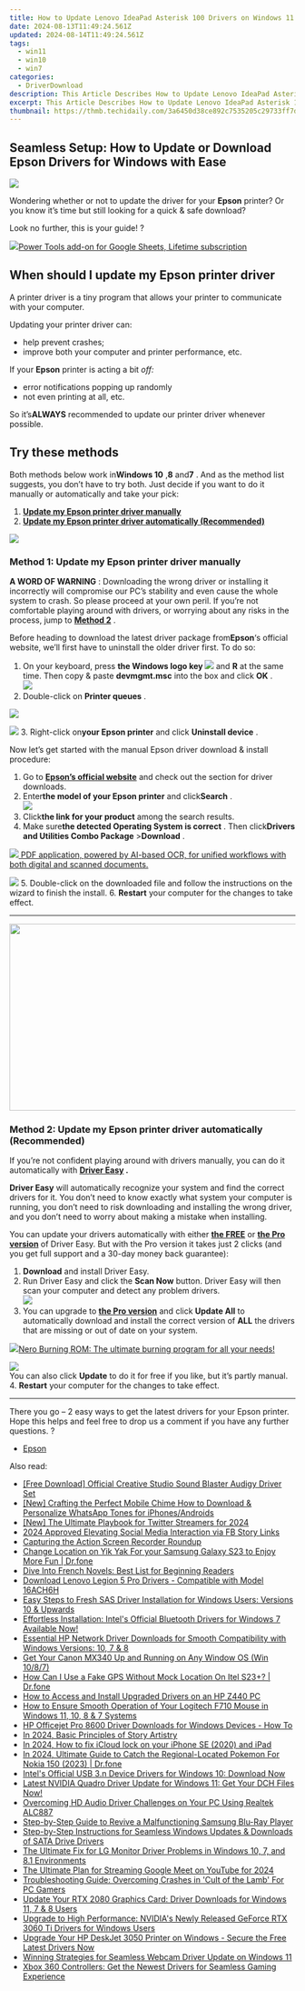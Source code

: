 ```yaml
---
title: How to Update Lenovo IdeaPad Asterisk 100 Drivers on Windows 11 - Easy Tutorial
date: 2024-08-13T11:49:24.561Z
updated: 2024-08-14T11:49:24.561Z
tags:
  - win11
  - win10
  - win7
categories:
  - DriverDownload
description: This Article Describes How to Update Lenovo IdeaPad Asterisk 100 Drivers on Windows 11 - Easy Tutorial
excerpt: This Article Describes How to Update Lenovo IdeaPad Asterisk 100 Drivers on Windows 11 - Easy Tutorial
thumbnail: https://thmb.techidaily.com/3a6450d38ce892c7535205c29733ff7dff27b71eb93bcfd6c5404c0b4c13772a.jpg
---
```


## Seamless Setup: How to Update or Download Epson Drivers for Windows with Ease

![](https://images.drivereasy.com/wp-content/uploads/2018/10/img_5bb83cee67a19.jpg)

 Wondering whether or not to update the driver for your **Epson**  printer? Or you know it’s time but still looking for a quick & safe download?

Look no further, this is your guide! ?

<!-- affiliate ads begin -->
<a href="https://secure.2checkout.com/order/checkout.php?PRODS=4726807&QTY=1&AFFILIATE=108875&CART=1"><img src="https://secure.avangate.com/images/merchant/c14a8df1e1b4d5297e9cb30cb34d5a00/products/copy_copy_power-tools-48.png" border="0">Power Tools add-on for Google Sheets, Lifetime subscription</a>
<!-- affiliate ads end -->
## When should I update my **Epson** printer driver

 A printer driver is a tiny program that allows your printer to communicate with your computer.

Updating your printer driver can:

* help prevent crashes;
* improve both your computer and printer performance, etc.

 If your **Epson**  printer is acting a bit _off:_

* error notifications popping up randomly
* not even printing at all, etc.

 So it’s**ALWAYS** recommended to update our printer driver whenever possible.

## Try these methods

 Both methods below work in**Windows 10** ,**8** and**7** .  And as the method list suggests, you don’t have to try both. Just decide if you want to do it manually or automatically and take your pick:

1. [**Update my Epson printer driver manually**](https://tools.techidaily.com/drivereasy/download/)
2. [**Update my Epson printer driver automatically (Recommended)**](https://tools.techidaily.com/drivereasy/download/)

<!-- affiliate ads begin -->
<a href="https://estore.winxdvd.com/order/checkout.php?PRODS=4612444&QTY=1&AFFILIATE=108875&CART=1"><img src="https://www.winxdvd.com/affiliate/new-banner/pt-728x90.jpg" border="0"></a>
<!-- affiliate ads end -->
### Method 1: Update my Epson printer driver manually

**A WORD OF WARNING** : Downloading the wrong driver or installing it incorrectly will compromise our PC’s stability and even cause the whole system to crash. So please proceed at your own peril. If you’re not comfortable playing around with drivers, or worrying about any risks in the process, jump to [**Method 2**](https://tools.techidaily.com/drivereasy/download/) .

Before heading to download the latest driver package from**Epson**‘s official website, we’ll first have to uninstall the older driver first. To do so:  

1. On your keyboard, press   **the Windows logo key ![](https://images.drivereasy.com/wp-content/uploads/2018/04/img_5ae0331bc08e4.png)**  and **R** at the same time. Then copy & paste **devmgmt.msc**  into the box and click **OK** .  
![](https://images.drivereasy.com/wp-content/uploads/2018/05/img_5afb9c1b96ba9.png)
2. Double-click on **Printer queues** .  
<!-- affiliate ads begin -->
<a href="https://shop.systoolsgroup.com/affiliate.php?ACCOUNT=SYSTOOBY&AFFILIATE=108875&PATH=https%3A%2F%2Fwww.systoolsgroup.com%3FAFFILIATE%3D108875%26RESOURCE%3DSysTools%2BGmail%2BBackup"><img src="https://www.systoolsgroup.com/box/gmail-backup.png" border="0"></a>
<!-- affiliate ads end -->
![](https://images.drivereasy.com/wp-content/uploads/2018/06/img_5b1a5b86a48f2.jpg)
3. Right-click on**your Epson printer**  and click **Uninstall device** .

 Now let’s get started with the manual Epson driver download & install procedure:

1. Go to **[Epson’s official website](https://epson.com/usa)**  and check out the section for driver downloads.
2. Enter**the model of your Epson printer** and click**Search** .  
![](https://images.drivereasy.com/wp-content/uploads/2018/10/img_5bb8391737cc4.png)
3. Click**the link for your product** among the search results.
4. Make sure**the detected Operating System is correct** . Then click**Drivers and Utilities Combo Package** \>**Download** .  
<!-- affiliate ads begin -->
<a href="https://checkout.abbyy.com/order/checkout.php?PRODS=39254762&QTY=1&AFFILIATE=108875&CART=1"> <img src="https://secure.avangate.com/images/merchant/0e5fb5c76fca16adbee503c9aff393cd/products/11_FR-Badges-NEW-FR-Standard-16-WIN-200.png" border="0"> PDF application, powered by AI-based OCR, for unified workflows with both digital and scanned documents. </a>
<!-- affiliate ads end -->
![](https://images.drivereasy.com/wp-content/uploads/2018/10/img_5bb839f55c7e4.jpg)
5. Double-click on the downloaded file and follow the instructions on the wizard to finish the install.
6. **Restart** your computer for the changes to take effect.

---

<!-- affiliate ads begin -->
<a href="https://ursime.pxf.io/c/5597632/2092236/16384" target="_top" id="2092236"><img src="//a.impactradius-go.com/display-ad/16384-2092236" border="0" alt="" width="1920" height="329"/></a><img height="0" width="0" src="https://imp.pxf.io/i/5597632/2092236/16384" style="position:absolute;visibility:hidden;" border="0" />
<!-- affiliate ads end -->
### Method 2: Update my Epson printer driver automatically (Recommended)

 If you’re not confident playing around with drivers manually, you can do it automatically with **[Driver Easy](https://tools.techidaily.com/drivereasy/download/) .**

**Driver Easy**   will automatically recognize your system and find the correct drivers for it. You don’t need to know exactly what system your computer is running, you don’t need to risk downloading and installing the wrong driver, and you don’t need to worry about making a mistake when installing.

 You can update your drivers automatically with either **[the FREE](https://tools.techidaily.com/drivereasy/download/)**  or **[the Pro version](https://tools.techidaily.com/drivereasy/download/)**  of Driver Easy. But with the Pro version it takes just 2 clicks (and you get full support and a 30-day money back guarantee):

1. **Download**   and install Driver Easy.
2. Run Driver Easy and click the **Scan Now** button. Driver Easy will then scan your computer and detect any problem drivers.  
![](https://images.drivereasy.com/wp-content/uploads/2018/06/img_5b2b09636ab48.jpg)
3. You can upgrade to **[the Pro version](https://tools.techidaily.com/drivereasy/download/)**  and click **Update All** to automatically download and install the correct version of **ALL**  the drivers that are missing or out of date on your system.  
<!-- affiliate ads begin -->
<a href="https://store.nero.com/order/checkout.php?PRODS=39694080&QTY=1&AFFILIATE=108875&CART=1"><img src="http://cdnwww.nero.com/nero-com-wAssets/img/banners/2023/nbr/fire/Screenshot_1red_gb.jpg" border="0">Nero Burning ROM:
The ultimate burning program for all your needs!</a>
<!-- affiliate ads end -->
![](https://images.drivereasy.com/wp-content/uploads/2018/10/img_5bb83b9f0aa46.jpg)  
You can also click **Update**  to do it for free if you like, but it’s partly manual.
4. **Restart** your computer for the changes to take effect.

---

 There you go – 2 easy ways to get the latest drivers for your Epson printer. Hope this helps and feel free to drop us a comment if you have any further questions. ?

* [Epson](https://tools.techidaily.com/drivereasy/download/)

<ins class="adsbygoogle"
     style="display:block"
     data-ad-format="autorelaxed"
     data-ad-client="ca-pub-7571918770474297"
     data-ad-slot="1223367746"></ins>



<ins class="adsbygoogle"
     style="display:block"
     data-ad-client="ca-pub-7571918770474297"
     data-ad-slot="8358498916"
     data-ad-format="auto"
     data-full-width-responsive="true"></ins>

<span class="atpl-alsoreadstyle">Also read:</span>
<div><ul>
<li><a href="https://driver-download.techidaily.com/free-download-official-creative-studio-sound-blaster-audigy-driver-set/"><u>[Free Download] Official Creative Studio Sound Blaster Audigy Driver Set</u></a></li>
<li><a href="https://extra-lessons.techidaily.com/new-crafting-the-perfect-mobile-chime-how-to-download-and-personalize-whatsapp-tones-for-iphonesandroids/"><u>[New] Crafting the Perfect Mobile Chime  How to Download & Personalize WhatsApp Tones for iPhones/Androids</u></a></li>
<li><a href="https://twitter-videos.techidaily.com/new-the-ultimate-playbook-for-twitter-streamers-for-2024/"><u>[New] The Ultimate Playbook for Twitter Streamers for 2024</u></a></li>
<li><a href="https://facebook-video-files.techidaily.com/2024-approved-elevating-social-media-interaction-via-fb-story-links/"><u>2024 Approved  Elevating Social Media Interaction via FB Story Links</u></a></li>
<li><a href="https://desktop-recording.techidaily.com/capturing-the-action-screen-recorder-roundup/"><u>Capturing the Action  Screen Recorder Roundup</u></a></li>
<li><a href="https://location-social.techidaily.com/change-location-on-yik-yak-for-your-samsung-galaxy-s23-to-enjoy-more-fun-drfone-by-drfone-virtual-android/"><u>Change Location on Yik Yak For your Samsung Galaxy S23 to Enjoy More Fun | Dr.fone</u></a></li>
<li><a href="https://mondly-stories.techidaily.com/dive-into-french-novels-best-list-for-beginning-readers/"><u>Dive Into French Novels: Best List for Beginning Readers</u></a></li>
<li><a href="https://driver-download.techidaily.com/download-lenovo-legion-5-pro-drivers-compatible-with-model-16ach6h/"><u>Download Lenovo Legion 5 Pro Drivers - Compatible with Model 16ACH6H</u></a></li>
<li><a href="https://driver-download.techidaily.com/easy-steps-to-fresh-sas-driver-installation-for-windows-users-versions-10-and-upwards/"><u>Easy Steps to Fresh SAS Driver Installation for Windows Users: Versions 10 & Upwards</u></a></li>
<li><a href="https://driver-download.techidaily.com/1722957929085-effortless-installation-intels-official-bluetooth-drivers-for-windows-7-available-now/"><u>Effortless Installation: Intel's Official Bluetooth Drivers for Windows 7 Available Now!</u></a></li>
<li><a href="https://driver-download.techidaily.com/essential-hp-network-driver-downloads-for-smooth-compatibility-with-windows-versions-10-7-and-8/"><u>Essential HP Network Driver Downloads for Smooth Compatibility with Windows Versions: 10, 7 & 8</u></a></li>
<li><a href="https://driver-download.techidaily.com/get-your-canon-mx340-up-and-running-on-any-window-os-win-1087/"><u>Get Your Canon MX340 Up and Running on Any Window OS (Win 10/8/7)</u></a></li>
<li><a href="https://fake-location.techidaily.com/how-can-i-use-a-fake-gps-without-mock-location-on-itel-s23plus-drfone-by-drfone-virtual-android/"><u>How Can I Use a Fake GPS Without Mock Location On Itel S23+? | Dr.fone</u></a></li>
<li><a href="https://driver-download.techidaily.com/how-to-access-and-install-upgraded-drivers-on-an-hp-z440-pc/"><u>How to Access and Install Upgraded Drivers on an HP Z440 PC</u></a></li>
<li><a href="https://driver-download.techidaily.com/how-to-ensure-smooth-operation-of-your-logitech-f710-mouse-in-windows-11-10-8-and-7-systems/"><u>How to Ensure Smooth Operation of Your Logitech F710 Mouse in Windows 11, 10, 8 & 7 Systems</u></a></li>
<li><a href="https://driver-download.techidaily.com/hp-officejet-pro-8600-driver-downloads-for-windows-devices-how-to/"><u>HP Officejet Pro 8600 Driver Downloads for Windows Devices - How To</u></a></li>
<li><a href="https://extra-information.techidaily.com/in-2024-basic-principles-of-story-artistry/"><u>In 2024, Basic Principles of Story Artistry</u></a></li>
<li><a href="https://activate-lock.techidaily.com/in-2024-how-to-fix-icloud-lock-on-your-iphone-se-2020-and-ipad-by-drfone-ios/"><u>In 2024, How to fix iCloud lock on your iPhone SE (2020) and iPad</u></a></li>
<li><a href="https://android-pokemon-go.techidaily.com/in-2024-ultimate-guide-to-catch-the-regional-located-pokemon-for-nokia-150-2023-drfone-by-drfone-virtual-android/"><u>In 2024, Ultimate Guide to Catch the Regional-Located Pokemon For Nokia 150 (2023) | Dr.fone</u></a></li>
<li><a href="https://driver-download.techidaily.com/intels-official-usb-3n-device-drivers-for-windows-10-download-now/"><u>Intel's Official USB 3.n Device Drivers for Windows 10: Download Now</u></a></li>
<li><a href="https://driver-download.techidaily.com/latest-nvidia-quadro-driver-update-for-windows-11-get-your-dch-files-now/"><u>Latest NVIDIA Quadro Driver Update for Windows 11: Get Your DCH Files Now!</u></a></li>
<li><a href="https://driver-download.techidaily.com/overcoming-hd-audio-driver-challenges-on-your-pc-using-realtek-alc887/"><u>Overcoming HD Audio Driver Challenges on Your PC Using Realtek ALC887</u></a></li>
<li><a href="https://driver-download.techidaily.com/step-by-step-guide-to-revive-a-malfunctioning-samsung-blu-ray-player/"><u>Step-by-Step Guide to Revive a Malfunctioning Samsung Blu-Ray Player</u></a></li>
<li><a href="https://driver-download.techidaily.com/step-by-step-instructions-for-seamless-windows-updates-and-downloads-of-sata-drive-drivers/"><u>Step-by-Step Instructions for Seamless Windows Updates & Downloads of SATA Drive Drivers</u></a></li>
<li><a href="https://driver-download.techidaily.com/the-ultimate-fix-for-lg-monitor-driver-problems-in-windows-10-7-and-81-environments/"><u>The Ultimate Fix for LG Monitor Driver Problems in Windows 10, 7, and 8.1 Environments</u></a></li>
<li><a href="https://facebook-video-share.techidaily.com/the-ultimate-plan-for-streaming-google-meet-on-youtube-for-2024/"><u>The Ultimate Plan for Streaming Google Meet on YouTube for 2024</u></a></li>
<li><a href="https://win-solutions.techidaily.com/troubleshooting-guide-overcoming-crashes-in-cult-of-the-lamb-for-pc-gamers/"><u>Troubleshooting Guide: Overcoming Crashes in 'Cult of the Lamb' For PC Gamers</u></a></li>
<li><a href="https://driver-download.techidaily.com/update-your-rtx-2080-graphics-card-driver-downloads-for-windows-11-7-and-8-users/"><u>Update Your RTX 2080 Graphics Card: Driver Downloads for Windows 11, 7 & 8 Users</u></a></li>
<li><a href="https://driver-download.techidaily.com/upgrade-to-high-performance-nvidias-newly-released-geforce-rtx-3060-ti-drivers-for-windows-users/"><u>Upgrade to High Performance: NVIDIA's Newly Released GeForce RTX 3060 Ti Drivers for Windows Users</u></a></li>
<li><a href="https://driver-download.techidaily.com/upgrade-your-hp-deskjet-3050-printer-on-windows-secure-the-free-latest-drivers-now/"><u>Upgrade Your HP DeskJet 3050 Printer on Windows - Secure the Free Latest Drivers Now</u></a></li>
<li><a href="https://driver-download.techidaily.com/winning-strategies-for-seamless-webcam-driver-update-on-windows-11/"><u>Winning Strategies for Seamless Webcam Driver Update on Windows 11</u></a></li>
<li><a href="https://driver-download.techidaily.com/xbox-360-controllers-get-the-newest-drivers-for-seamless-gaming-experience/"><u>Xbox 360 Controllers: Get the Newest Drivers for Seamless Gaming Experience</u></a></li>
</ul></div>

